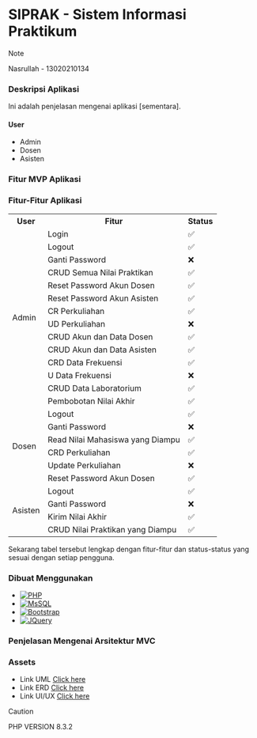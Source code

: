 # **SIPRAK - Sistem Informasi Praktikum**
> [!NOTE]
> Nasrullah - 13020210134



### **Deskripsi Aplikasi**
Ini adalah penjelasan mengenai aplikasi [sementara].


#### User
* Admin
* Dosen
* Asisten



### **Fitur MVP Aplikasi**

### **Fitur-Fitur Aplikasi**
<table>
  <tr>
    <th>User</th> <th>Fitur</th> <th>Status</th>
  </tr>
  <tr>
    <td rowspan="14">Admin</td> <td>Login</td> <td>✅</td>
  </tr>
  <tr>
    <td>Logout</td> <td>✅</td>
  </tr>
  <tr>
    <td>Ganti Password</td> <td>❌</td>
  </tr>
  <tr>
    <td>CRUD Semua Nilai Praktikan</td> <td>✅</td>
  </tr>
  <tr>
    <td>Reset Password Akun Dosen</td> <td>✅</td>
  </tr>
  <tr>
    <td>Reset Password Akun Asisten</td> <td>✅</td>
  </tr>
  <tr>
    <td>CR Perkuliahan</td> <td>✅</td>
  </tr>
  <tr>
    <td>UD Perkuliahan</td> <td>❌</td>
  </tr>
  <tr>
    <td>CRUD Akun dan Data Dosen</td> <td>✅</td>
  </tr>
  <tr>
    <td>CRUD Akun dan Data Asisten</td> <td>✅</td>
  </tr>
  <tr>
    <td>CRD Data Frekuensi</td> <td>✅</td>
  </tr>
  <tr>
    <td>U Data Frekuensi</td> <td>❌</td>
  </tr>
  <tr>
    <td>CRUD Data Laboratorium</td> <td>✅</td>
  </tr>
  <tr>
    <td>Pembobotan Nilai Akhir</td> <td>✅</td>
  </tr>
  <tr>
    <td rowspan="6">Dosen</td> <td>Logout</td> <td>✅</td>
  </tr>
  <tr>
    <td>Ganti Password</td> <td>❌</td>
  </tr>
  <tr>
    <td>Read Nilai Mahasiswa yang Diampu</td> <td>✅</td>
  </tr>
  <tr>
    <td>CRD Perkuliahan</td> <td>✅</td>
  </tr>
  <tr>
    <td>Update Perkuliahan</td> <td>❌</td>
  </tr>
  <tr>
    <td>Reset Password Akun Dosen</td> <td>✅</td>
  </tr>
  <tr>
    <td rowspan="5">Asisten</td> <td>Logout</td> <td>✅</td>
  </tr>
  <tr>
    <td>Ganti Password</td> <td>❌</td>
  </tr>
  <tr>
    <td>Kirim Nilai Akhir</td> <td>✅</td>
  </tr>
  <tr>
    <td>CRUD Nilai Praktikan yang Diampu</td> <td>✅</td>
  </tr>
</table>

Sekarang tabel tersebut lengkap dengan fitur-fitur dan status-status yang sesuai dengan setiap pengguna.



### **Dibuat Menggunakan**
* [![PHP][PHP.net]][PHP-url]
* [![MsSQL][MySQL.com]][MySQL-url]
* [![Bootstrap][Bootstrap.com]][Bootstrap-url]
* [![JQuery][JQuery.com]][JQuery-url]



### **Penjelasan Mengenai Arsitektur MVC**



### Assets
* Link UML [Click here](https://drive.google.com/file/d/1f8IS6r13hGTsoHEPrlGKfqRiTcy7Nvp6/view?usp=sharing)
* Link ERD [Click here](https://drive.google.com/file/d/1DbKUbbk48IbHFtLxFLOD0VclwGNlEo5K/view?usp=sharing)
* Link UI/UX [Click here](https://www.figma.com/file/9mJhlKgAEgims5pORYLQxt/sistem-informasi-praktikum?type=design&node-id=0%3A1&mode=design&t=IldeGcBLsB6ZSZVn-1)



> [!CAUTION]
> PHP VERSION 8.3.2




<!-- MARKDOWN LINKS & IMAGES -->

[MySQL.com]: https://img.shields.io/badge/mysql-FF2D20?style=for-the-badge&logo=mysql&logoColor=white
[MySQL-url]: https://www.mysql.com
[PHP.net]: https://img.shields.io/badge/php-8d96c0?style=for-the-badge&logo=php&logoColor=white
[PHP-url]: https://www.php.net/
[Bootstrap.com]: https://img.shields.io/badge/Bootstrap-563D7C?style=for-the-badge&logo=bootstrap&logoColor=white
[Bootstrap-url]: https://getbootstrap.com
[JQuery.com]: https://img.shields.io/badge/jQuery-0769AD?style=for-the-badge&logo=jquery&logoColor=white
[JQuery-url]: https://jquery.com 